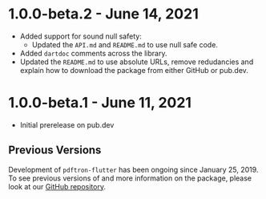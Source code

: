 # 1.0.0-beta.2 - June 14, 2021

* Added support for sound null safety:
    * Updated the `API.md` and `README.md` to use null safe code. 
* Added `dartdoc` comments across the library. 
* Updated the `README.md` to use absolute URLs, remove redudancies and explain how to download the package from either GitHub or pub.dev.

# 1.0.0-beta.1 - June 11, 2021

* Initial prerelease on pub.dev

## Previous Versions

Development of `pdftron-flutter` has been ongoing since January 25, 2019. To see previous versions of and more information on the package, please look at our [GitHub repository](https://github.com/PDFTron/pdftron-flutter).
